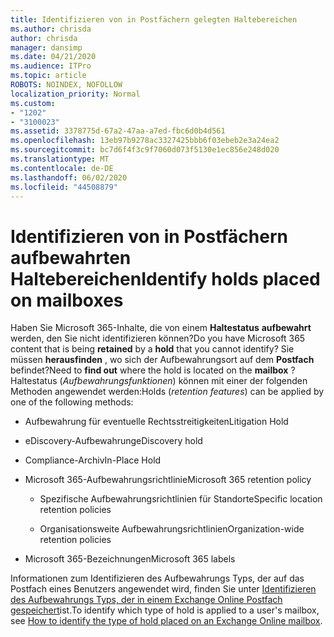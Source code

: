 ```yaml
---
title: Identifizieren von in Postfächern gelegten Haltebereichen
ms.author: chrisda
author: chrisda
manager: dansimp
ms.date: 04/21/2020
ms.audience: ITPro
ms.topic: article
ROBOTS: NOINDEX, NOFOLLOW
localization_priority: Normal
ms.custom:
- "1202"
- "3100023"
ms.assetid: 3378775d-67a2-47aa-a7ed-fbc6d0b4d561
ms.openlocfilehash: 13eb97b9278ac3327425bbb6f03ebeb2e3a24ea2
ms.sourcegitcommit: bc7d6f4f3c9f7060d073f5130e1ec856e248d020
ms.translationtype: MT
ms.contentlocale: de-DE
ms.lasthandoff: 06/02/2020
ms.locfileid: "44508879"
---
```

# <a name="identify-holds-placed-on-mailboxes"></a><span data-ttu-id="0cbb5-102">Identifizieren von in Postfächern aufbewahrten Haltebereichen</span><span class="sxs-lookup"><span data-stu-id="0cbb5-102">Identify holds placed on mailboxes</span></span>

<span data-ttu-id="0cbb5-103">Haben Sie Microsoft 365-Inhalte, die von einem **Haltestatus** **aufbewahrt** werden, den Sie nicht identifizieren können?</span><span class="sxs-lookup"><span data-stu-id="0cbb5-103">Do you have Microsoft 365 content that is being **retained** by a **hold** that you cannot identify?</span></span> <span data-ttu-id="0cbb5-104">Sie müssen **herausfinden** , wo sich der Aufbewahrungsort auf dem **Postfach** befindet?</span><span class="sxs-lookup"><span data-stu-id="0cbb5-104">Need to **find out** where the hold is located on the **mailbox** ?</span></span> <span data-ttu-id="0cbb5-105">Haltestatus (*Aufbewahrungsfunktionen*) können mit einer der folgenden Methoden angewendet werden:</span><span class="sxs-lookup"><span data-stu-id="0cbb5-105">Holds (*retention features*) can be applied by one of the following methods:</span></span>
  
- <span data-ttu-id="0cbb5-106">Aufbewahrung für eventuelle Rechtsstreitigkeiten</span><span class="sxs-lookup"><span data-stu-id="0cbb5-106">Litigation Hold</span></span>

- <span data-ttu-id="0cbb5-107">eDiscovery-Aufbewahrung</span><span class="sxs-lookup"><span data-stu-id="0cbb5-107">eDiscovery hold</span></span>

- <span data-ttu-id="0cbb5-108">Compliance-Archiv</span><span class="sxs-lookup"><span data-stu-id="0cbb5-108">In-Place Hold</span></span>

- <span data-ttu-id="0cbb5-109">Microsoft 365-Aufbewahrungsrichtlinie</span><span class="sxs-lookup"><span data-stu-id="0cbb5-109">Microsoft 365 retention policy</span></span> 

  - <span data-ttu-id="0cbb5-110">Spezifische Aufbewahrungsrichtlinien für Standorte</span><span class="sxs-lookup"><span data-stu-id="0cbb5-110">Specific location retention policies</span></span>

  - <span data-ttu-id="0cbb5-111">Organisationsweite Aufbewahrungsrichtlinien</span><span class="sxs-lookup"><span data-stu-id="0cbb5-111">Organization-wide retention policies</span></span>

- <span data-ttu-id="0cbb5-112">Microsoft 365-Bezeichnungen</span><span class="sxs-lookup"><span data-stu-id="0cbb5-112">Microsoft 365 labels</span></span>

<span data-ttu-id="0cbb5-113">Informationen zum Identifizieren des Aufbewahrungs Typs, der auf das Postfach eines Benutzers angewendet wird, finden Sie unter [Identifizieren des Aufbewahrungs Typs, der in einem Exchange Online Postfach gespeichert](https://docs.microsoft.com/microsoft-365/compliance/identify-a-hold-on-an-exchange-online-mailbox)ist.</span><span class="sxs-lookup"><span data-stu-id="0cbb5-113">To identify which type of hold is applied to a user's mailbox, see [How to identify the type of hold placed on an Exchange Online mailbox](https://docs.microsoft.com/microsoft-365/compliance/identify-a-hold-on-an-exchange-online-mailbox).</span></span>
